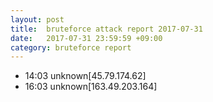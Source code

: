 ```yaml
---
layout: post
title:  bruteforce attack report 2017-07-31
date:   2017-07-31 23:59:59 +09:00
category: bruteforce report
---
```


* 14:03 unknown[45.79.174.62]
* 16:03 unknown[163.49.203.164]
